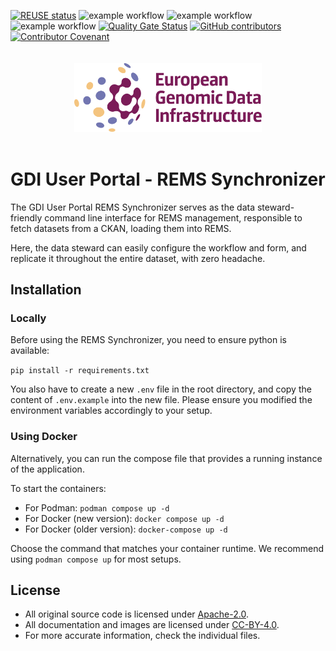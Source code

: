 <!--
SPDX-FileCopyrightText: 2024 PNED G.I.E.

SPDX-License-Identifier: CC-BY-4.0
-->

[![REUSE status](https://api.reuse.software/badge/github.com/GenomicDataInfrastructure/gdi-userportal-rems-synchronizer)](https://api.reuse.software/info/github.com/GenomicDataInfrastructure/gdi-userportal-rems-synchronizer)
![example workflow](https://github.com/GenomicDataInfrastructure/gdi-userportal-rems-synchronizer/actions/workflows/main.yml/badge.svg)
![example workflow](https://github.com/GenomicDataInfrastructure/gdi-userportal-rems-synchronizer/actions/workflows/test.yml/badge.svg)
![example workflow](https://github.com/GenomicDataInfrastructure/gdi-userportal-rems-synchronizer/actions/workflows/release.yml/badge.svg)
[![Quality Gate Status](https://sonarcloud.io/api/project_badges/measure?project=GenomicDataInfrastructure_gdi-userportal-rems-synchronizer&metric=alert_status)](https://sonarcloud.io/summary/new_code?id=GenomicDataInfrastructure_gdi-userportal-rems-synchronizer)
[![GitHub contributors](https://img.shields.io/github/contributors/GenomicDataInfrastructure/gdi-userportal-rems-synchronizer)](https://github.com/GenomicDataInfrastructure/gdi-userportal-rems-synchronizer/graphs/contributors)
[![Contributor Covenant](https://img.shields.io/badge/Contributor%20Covenant-2.1-4baaaa.svg)](code_of_conduct.md)

<div style="display: flex; justify-content: center; padding: 20px;">
  <img src="header-logo.svg" alt="European Genomic Data Infrastructure Logo" width="300">
</div>

# GDI User Portal - REMS Synchronizer

The GDI User Portal REMS Synchronizer serves as the data steward-friendly command line interface for REMS management, responsible to fetch datasets from a CKAN, loading them into REMS.

Here, the data steward can easily configure the workflow and form, and replicate it throughout the entire dataset, with zero headache.

## Installation

### Locally

Before using the REMS Synchronizer, you need to ensure python is available:

`pip install -r requirements.txt`

You also have to create a new `.env` file in the root directory, and copy the content of `.env.example` into the new file. Please ensure you modified the environment variables accordingly to your setup.

### Using Docker

Alternatively, you can run the compose file that provides a running instance of the application.

To start the containers:
- For Podman: `podman compose up -d`
- For Docker (new version): `docker compose up -d`
- For Docker (older version): `docker-compose up -d`

Choose the command that matches your container runtime. We recommend using `podman compose up` for most setups.

## License

- All original source code is licensed under [Apache-2.0](./LICENSES/Apache-2.0.txt).
- All documentation and images are licensed under [CC-BY-4.0](./LICENSES/CC-BY-4.0.txt).
- For more accurate information, check the individual files.
